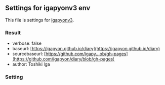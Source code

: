 ## Settings for igapyonv3 env

This file is settings for [igapyonv3](keyword/igapyonv3.html).

### Result

* verbose: false
* baseurl: [https://igapyon.github.io/diary](https://igapyon.github.io/diary)
* sourcebaseurl: [https://github.com/igapy...ob/gh-pages](https://github.com/igapyon/diary/blob/gh-pages)
* author: Toshiki Iga

### Setting










